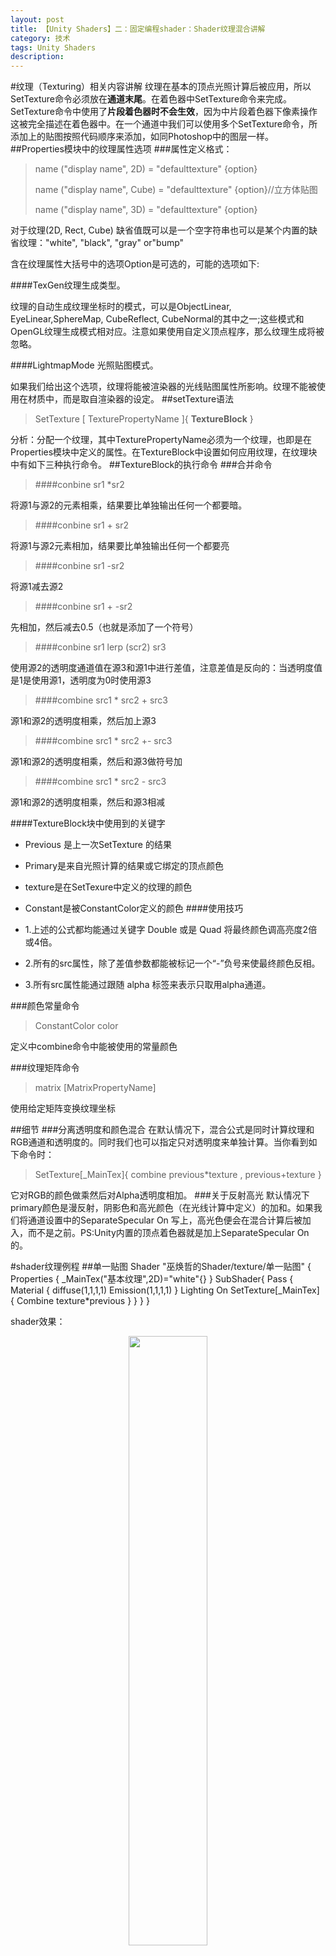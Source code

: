 ```yaml
---
layout: post
title: 【Unity Shaders】二：固定编程shader：Shader纹理混合讲解
category: 技术
tags: Unity Shaders
description: 
---
```


#纹理（Texturing）相关内容讲解
纹理在基本的顶点光照计算后被应用，所以SetTexture命令必须放在**通道末尾**。在着色器中SetTexture命令来完成。SetTexture命令中使用了**片段着色器时不会生效**，因为中片段着色器下像素操作这被完全描述在着色器中。在一个通道中我们可以使用多个SetTexture命令，所添加上的贴图按照代码顺序来添加，如同Photoshop中的图层一样。
##Properties模块中的纹理属性选项
###属性定义格式：
>name ("display name", 2D) = "defaulttexture" {option}
>
>name ("display name", Cube) = "defaulttexture" {option}//立方体贴图
>
>name ("display name", 3D) = "defaulttexture" {option}

对于纹理(2D, Rect, Cube) 缺省值既可以是一个空字符串也可以是某个内置的缺省纹理："white", "black", "gray" or"bump"

含在纹理属性大括号中的选项Option是可选的，可能的选项如下:

####TexGen纹理生成类型。

纹理的自动生成纹理坐标时的模式，可以是ObjectLinear, EyeLinear,SphereMap, CubeReflect, CubeNormal的其中之一;这些模式和OpenGL纹理生成模式相对应。注意如果使用自定义顶点程序，那么纹理生成将被忽略。
 
####LightmapMode 光照贴图模式。

如果我们给出这个选项，纹理将能被渲染器的光线贴图属性所影响。纹理不能被使用在材质中，而是取自渲染器的设定。
##setTexture语法
>SetTexture [ TexturePropertyName ]{ **TextureBlock** }


分析：分配一个纹理，其中TexturePropertyName必须为一个纹理，也即是在Properties模块中定义的属性。在TextureBlock中设置如何应用纹理，在纹理块中有如下三种执行命令。
##TextureBlock的执行命令
###合并命令
>####conbine sr1 *sr2


将源1与源2的元素相乘，结果要比单独输出任何一个都要暗。
>####conbine sr1 + sr2

将源1与源2元素相加，结果要比单独输出任何一个都要亮
>####conbine sr1 -sr2

将源1减去源2
>####conbine sr1 + -sr2

先相加，然后减去0.5（也就是添加了一个符号）
>####conbine sr1 lerp (scr2) sr3

使用源2的透明度通道值在源3和源1中进行差值，注意差值是反向的：当透明度值是1是使用源1，透明度为0时使用源3
>####combine src1 * src2 + src3

源1和源2的透明度相乘，然后加上源3
 
>####combine src1 * src2 +- src3

源1和源2的透明度相乘，然后和源3做符号加
 
>####combine src1 * src2 - src3

源1和源2的透明度相乘，然后和源3相减

####TextureBlock块中使用到的关键字
- Previous 是上一次SetTexture 的结果
- Primary是来自光照计算的结果或它绑定的顶点颜色
- texture是在SetTexure中定义的纹理的颜色
- Constant是被ConstantColor定义的颜色
####使用技巧


- 1.上述的公式都均能通过关键字 Double 或是 Quad 将最终颜色调高亮度2倍或4倍。


- 2.所有的src属性，除了差值参数都能被标记一个“-”负号来使最终颜色反相。


- 3.所有src属性能通过跟随 alpha 标签来表示只取用alpha通道。

###颜色常量命令
>ConstantColor color

定义中combine命令中能被使用的常量颜色

###纹理矩阵命令
>matrix [MatrixPropertyName]

使用给定矩阵变换纹理坐标

##细节
###分离透明度和颜色混合
在默认情况下，混合公式是同时计算纹理和RGB通道和透明度的。同时我们也可以指定只对透明度来单独计算。当你看到如下命令时：
>SetTexture[_MainTex]{ combine previous*texture , previous+texture }

它对RGB的颜色做乘然后对Alpha透明度相加。
###关于反射高光
默认情况下primary颜色是漫反射，阴影色和高光颜色（在光线计算中定义）的加和。如果我们将通道设置中的SeparateSpecular On 写上，高光色便会在混合计算后被加入，而不是之前。PS:Unity内置的顶点着色器就是加上SeparateSpecular On的。

#shader纹理例程
##单一贴图
    Shader "巫焕哲的Shader/texture/单一贴图"
    {
    	Properties
    	{
    		_MainTex("基本纹理",2D)="white"{}
    	}
    	SubShader{
    		Pass
    		{
    			Material
    			{
    				diffuse(1,1,1,1)
    				Emission(1,1,1,1)
    			}
    			Lighting On
    			SetTexture[_MainTex]
    			{
    				Combine texture*previous
    			}
    		}
    	}
    }

shader效果：

*<center><img src="/public/img/134.png" style="width:50%"></center>*

##Alpha纹理混合
    Shader "巫焕哲的Shader/texture/混合贴图"
    {
    	Properties
    	{
    		_MainTex("基本纹理",2D)="white"{}
    		_BlendTex("混合纹理",2D)="white"{}
    	}
    	SubShader{
    		Pass
    		{
    			Lighting On
    			SetTexture[_MainTex]
    			{
    				Combine texture
    			}
    			SetTexture[_BlendTex]
    			{	
    				//使用相乘操作来进行Alpha纹理混合
    				Combine texture * previous
    			}
    		}
    	}
    }

*<center><img src="/public/img/135.png" style="width:50%"></center>*
    
##纹理的Alpha通道与自发光相混合
    
    Shader "巫焕哲的Shader/texture/Alpha通道与自发光相混合"
    {
    	Properties
    	{
    		_MainTex("基本纹理",2D)="white"{}
    	}
    	SubShader{
    		Pass
    		{
    			Material
    			{
    				diffuse(1,1,1,1)
    				Emission(1,1,1,1)
    			}
    			Lighting On
    			SetTexture[_MainTex]
    			{
    				ConstantColor (1,1,1,1)
    				Combine constant lerp(texture) previous
    			}
    			SetTexture[_MainTex]
    			{	
    				//使用相乘操作来进行Alpha纹理混合
    				Combine texture * previous
    			}
    		}
    	}
    }


结果：

*<center><img src="/public/img/136.png" style="width:50%"></center>*


##顶点光照+自发光混合+纹理混合

    Shader "巫焕哲的Shader/texture/顶点光照+自发光混合+纹理混合"
    {
    	Properties
    	{
    		_IlluminCol("自发光",Color)=(0,0,0,0)
    		_Color("主题色",Color)=(1,1,1,0)
    		_SpecColor("高光颜色",Color)=(1,1,1,0)
    		_shininess("光泽度",Range(0.01,1))=0.7
    		_MainTex("基础纹理",2D)="white"{}
    		_BlendTex("混合纹理",2D)="white"{}
    	}
    	SubShader
    	{
    		Pass
    		{
    			//设置顶点光照值
    			Material
    			{
    				//可调节漫反射光宇环境光反射颜色
    				Diffuse[_Color]
    				Ambient[_Colod]
    				//光泽度
    				Shininess[_Shininess]
    				//高光颜色
    				Specular[_SpecColor]
    				//自发光颜色
    				Emission[_Emission]
    			}
    			//开启光照
    			Lighting On
    			//开启独立镜面反射
    			SeparateSpecular On
    			//自发光混合上纹理
    			SetTexture[_MainTex]
    			{
    				ConstantColor[_IlluminCol]
    				Combine constant lerp(texture)previous
    			}
    			//乘上基本纹理
    			SetTexture[_MainTex]
    			{
    				Combine previous *texture
    			}
    			//使用差值操作混合Alpha纹理
    			SetTexture[_BlendTex]
    			{
    				combine previous *texture
    			}
    			//乘以顶点纹理
    			SetTexture[_MainTex]
    			{
    				Combine previous *primary DOUBLE,previous *primary
    			}
    		}
    	}
    }

结果:
*<center><img src="/public/img/137.png" style="width:50%"></center>*